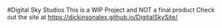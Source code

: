 #Digital Sky Studios
This is a WIP Project and NOT a final product
Check out the site at https://dickinsonalex.github.io/DigitalSkySite/
